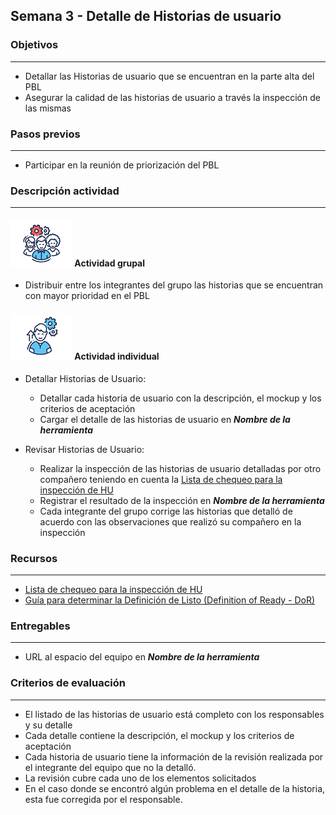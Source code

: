 
## Semana 3 - Detalle de Historias de usuario

### Objetivos

---
* Detallar las Historias de usuario que se encuentran en la parte alta del PBL 
* Asegurar la calidad de las historias de usuario a través la inspección de las mismas

### Pasos previos

---
* Participar en la reunión de priorización del PBL

### Descripción actividad

---

#### ![](./../../assets/images/grupo.png) Actividad grupal

* Distribuir entre los integrantes del grupo las historias que se encuentran con mayor prioridad en el PBL


#### ![](./../../assets/images/individuo.png) Actividad individual

* Detallar Historias de Usuario:
  * Detallar cada historia de usuario con la descripción, el mockup y los criterios de aceptación
  * Cargar el detalle de las historias de usuario en **_Nombre de la herramienta_**

* Revisar Historias de Usuario:
  * Realizar la inspección de las historias de usuario detalladas por otro compañero teniendo en cuenta la [Lista de chequeo para la inspección de HU](https://ticsw.github.io/mt1_practicas_guias_proyecto/semanas/semana3/MT1PEA-GuiaInspeccionHU.pdf)
  * Registrar el resultado de la inspección en **_Nombre de la herramienta_**
  * Cada integrante del grupo corrige las historias que detalló de acuerdo con las observaciones que realizó su compañero en la inspección


### Recursos 

---
* [Lista de chequeo para la inspección de HU](https://ticsw.github.io/mt1_practicas_guias_proyecto/semanas/semana3/MT1PEA-GuiaInspeccionHU.pdf)
* [Guía para determinar la Definición de Listo (Definition of Ready - DoR)](https://avargas20.github.io/MISW-Procesos/semanas/semana3/s3_DoR)


### Entregables

---
* URL al espacio del equipo en **_Nombre de la herramienta_**

### Criterios de evaluación

---
* El listado de las historias de usuario está completo con los responsables y su detalle
* Cada detalle contiene la descripción, el mockup y los criterios de aceptación
* Cada historia de usuario tiene la información de la revisión realizada por el integrante del equipo que no la detalló.
* La revisión cubre cada uno de los elementos solicitados
* En el caso donde se encontró algún problema en el detalle de la historia, esta fue corregida por el responsable.
 
